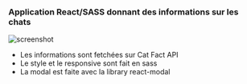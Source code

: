 ### Application React/SASS donnant des informations sur les chats

![screenshot](./public/screenshot.gif)

* Les informations sont fetchées sur Cat Fact API
* Le style et le responsive sont fait en sass
* La modal est faite avec la library react-modal